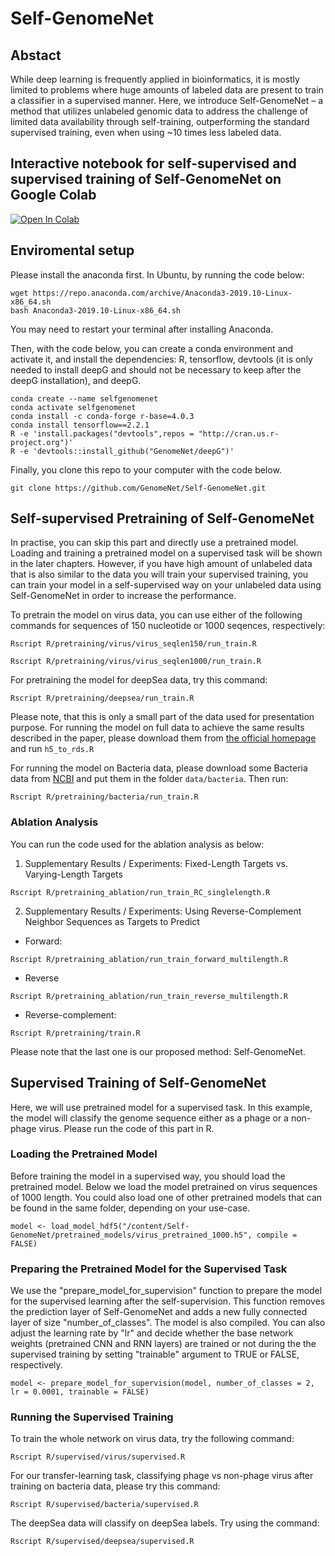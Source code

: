 # Self-GenomeNet

## Abstact
While deep learning is frequently applied in bioinformatics, it is mostly limited to problems where huge amounts of labeled data are present to train a classifier in a supervised manner. Here, we introduce Self-GenomeNet – a method that utilizes unlabeled genomic data to address the challenge of limited data availability through self-training, outperforming the standard supervised training, even when using ~10 times less labeled data.

## Interactive notebook for self-supervised and supervised training of Self-GenomeNet on Google Colab
<a href="https://colab.research.google.com/drive/1gEm8WvOmN30X9LzH7VV53KDLpTqncpNr?usp=sharing" target="_parent"><img src="https://colab.research.google.com/assets/colab-badge.svg" alt="Open In Colab"/></a>
<!-- ADD TABLE? -->

## Enviromental setup

Please install the anaconda first.
In Ubuntu, by running the code below:
```
wget https://repo.anaconda.com/archive/Anaconda3-2019.10-Linux-x86_64.sh
bash Anaconda3-2019.10-Linux-x86_64.sh
```
You may need to restart your terminal after installing Anaconda.

Then, with the code below, you can create a conda environment and activate it, and install the dependencies: R, tensorflow, devtools (it is only needed to install deepG and should not be necessary to keep after the deepG installation), and deepG.

```
conda create --name selfgenomenet
conda activate selfgenomenet
conda install -c conda-forge r-base=4.0.3
conda install tensorflow==2.2.1
R -e 'install.packages("devtools",repos = "http://cran.us.r-project.org")'
R -e 'devtools::install_github("GenomeNet/deepG")'
```

Finally, you clone this repo to your computer with the code below.

```
git clone https://github.com/GenomeNet/Self-GenomeNet.git
```

## Self-supervised Pretraining of Self-GenomeNet

In practise, you can skip this part and directly use a pretrained model. Loading and training a pretrained model on a supervised task will be shown in the later chapters. However, if you have high amount of unlabeled data that is also similar to the data you will train your supervised training, you can train your model in a self-supervised way on your unlabeled data using Self-GenomeNet in order to increase the performance.

To pretrain the model on virus data, you can use either of the following commands for sequences of 150 nucleotide or 1000 seqences, respectively:

```
Rscript R/pretraining/virus/virus_seqlen150/run_train.R
```
```
Rscript R/pretraining/virus/virus_seqlen1000/run_train.R
```

For pretraining the model for deepSea data, try this command: 

```
Rscript R/pretraining/deepsea/run_train.R
```
Please note, that this is only a small part of the data used for presentation purpose. For running the model on full data to achieve the same results described in the paper, please download them from [the official homepage](http://deepsea.princeton.edu/job/analysis/create/) and run ``h5_to_rds.R``


For running the model on Bacteria data, please download some Bacteria data from [NCBI](https://www.ncbi.nlm.nih.gov/assembly/) and put them in the folder ``data/bacteria``. Then run:

```
Rscript R/pretraining/bacteria/run_train.R
```

### Ablation Analysis

You can run the code used for the ablation analysis as below:

1. Supplementary Results / Experiments: Fixed-Length Targets vs. Varying-Length Targets

```
Rscript R/pretraining_ablation/run_train_RC_singlelength.R 
```

2. Supplementary Results / Experiments: Using Reverse-Complement Neighbor Sequences as Targets to Predict

- Forward:

```
Rscript R/pretraining_ablation/run_train_forward_multilength.R
```

- Reverse
 
```
Rscript R/pretraining_ablation/run_train_reverse_multilength.R
```

- Reverse-complement:
 
```
Rscript R/pretraining/train.R
```

Please note that the last one is our proposed method: Self-GenomeNet.

## Supervised Training of Self-GenomeNet

Here, we will use pretrained model for a supervised task. In this example, the model will classify the genome sequence either as a phage or a non-phage virus. Please run the code of this part in R.

### Loading the Pretrained Model
Before training the model in a supervised way, you should load the pretrained model. Below we load the model pretrained on virus sequences of 1000 length. You could also load one of other pretrained models that can be found in the same folder, depending on your use-case.

```
model <- load_model_hdf5("/content/Self-GenomeNet/pretrained_models/virus_pretrained_1000.h5", compile = FALSE)
```

### Preparing the Pretrained Model for the Supervised Task
We use the "prepare_model_for_supervision" function to prepare the model for the supervised learning after the self-supervision. This function removes the prediction layer of Self-GenomeNet and adds a new fully connected layer of size "number_of_classes". The model is also compiled. You can also adjust the learning rate by "lr" and decide whether the base network weights (pretrained CNN and RNN layers) are trained or not during the the supervised training by setting "trainable" argument to TRUE or FALSE, respectively.

```
model <- prepare_model_for_supervision(model, number_of_classes = 2, lr = 0.0001, trainable = FALSE)
```

### Running the Supervised Training

To train the whole network on virus data, try the following command:

```
Rscript R/supervised/virus/supervised.R
```

For our transfer-learning task, classifying phage vs non-phage virus after training on bacteria data, please try this command:
```
Rscript R/supervised/bacteria/supervised.R
```

The deepSea data will classify on deepSea labels. Try using the command:
```
Rscript R/supervised/deepsea/supervised.R
```

